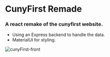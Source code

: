 # CunyFirst Remade
### A react remake of the cunyfirst website.
* Using an Express backend to handle the data.
* MaterialUI for styling.

![cunyFirst-front](https://user-images.githubusercontent.com/40577932/168109948-58e4cf57-f5f4-4de4-9d96-d6c54f9df676.gif)
